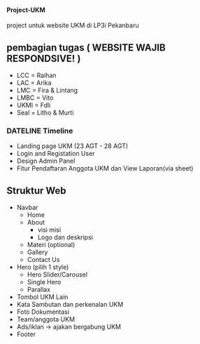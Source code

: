 #### Project-UKM
project untuk website UKM di LP3i Pekanbaru

## pembagian tugas ( WEBSITE WAJIB RESPONDSIVE! )
- LCC = Raihan
- LAC = Arika
- LMC = Fira & Lintang
- LMBC = Vito
- UKMI = Fdli
- Seal = Litho & Murti

### DATELINE Timeline
- Landing page UKM (23 AGT - 28 AGT)
- Login and Registation User
- Design Admin Panel
- Fitur Pendaftaran Anggota UKM dan View Laporan(via sheet)

## Struktur Web 
- Navbar
  - Home
  - About
    - visi misi
    - Logo dan deskripsi
  - Materi (optional)
  - Gallery
  - Contact Us
- Hero (pilih 1 style)
  - Hero Slider/Carousel
  - Single Hero
  - Parallax
- Tombol UKM Lain
- Kata Sambutan dan perkenalan UKM
- Foto Dokumentasi
- Team/anggota UKM
- Ads/iklan -> ajakan bergabung UKM
- Footer

